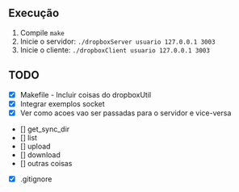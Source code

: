 ## Execução
1. Compile ```make```
2. Inicie o servidor: ```./dropboxServer usuario 127.0.0.1 3003```
3. Inicie o cliente: ```./dropboxClient usuario 127.0.0.1 3003```

## TODO
-  [x] Makefile - Incluir coisas do dropboxUtil
-  [x] Integrar exemplos socket
-  [x] Ver como acoes vao ser passadas para o servidor e vice-versa
-  [] get_sync_dir
-  [] list
-  [] upload
-  [] download
-  [] outras coisas
-  [x] .gitignore
